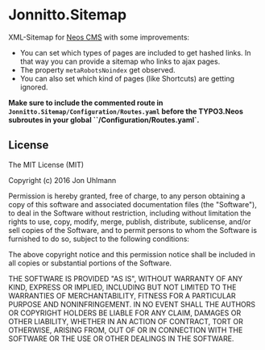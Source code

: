 Jonnitto.Sitemap
================

XML-Sitemap for [Neos CMS](https://www.neos.io) with some improvements:

* You can set which types of pages are included to get hashed links. In that way you can provide a sitemap who links  to ajax pages.  
* The property `metaRobotsNoindex` get observed.  
* You can also set which kind of pages (like Shortcuts) are getting ignored.  

**Make sure to include the commented route in `Jonnitto.Sitemap/Configuration/Routes.yaml` before the TYPO3.Neos subroutes in your global ``/Configuration/Routes.yaml`.**


License
-------
The MIT License (MIT)

Copyright (c) 2016 Jon Uhlmann

Permission is hereby granted, free of charge, to any person obtaining a copy
of this software and associated documentation files (the "Software"), to deal
in the Software without restriction, including without limitation the rights
to use, copy, modify, merge, publish, distribute, sublicense, and/or sell
copies of the Software, and to permit persons to whom the Software is
furnished to do so, subject to the following conditions:

The above copyright notice and this permission notice shall be included in all
copies or substantial portions of the Software.

THE SOFTWARE IS PROVIDED "AS IS", WITHOUT WARRANTY OF ANY KIND, EXPRESS OR
IMPLIED, INCLUDING BUT NOT LIMITED TO THE WARRANTIES OF MERCHANTABILITY,
FITNESS FOR A PARTICULAR PURPOSE AND NONINFRINGEMENT. IN NO EVENT SHALL THE
AUTHORS OR COPYRIGHT HOLDERS BE LIABLE FOR ANY CLAIM, DAMAGES OR OTHER
LIABILITY, WHETHER IN AN ACTION OF CONTRACT, TORT OR OTHERWISE, ARISING FROM,
OUT OF OR IN CONNECTION WITH THE SOFTWARE OR THE USE OR OTHER DEALINGS IN THE
SOFTWARE.
